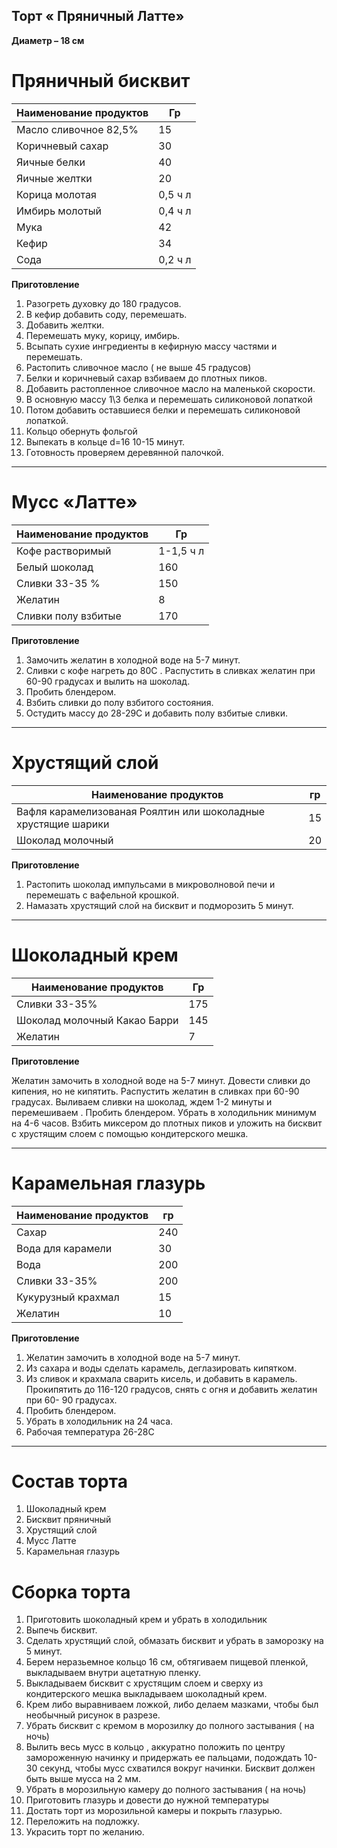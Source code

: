 Торт « Пряничный Латте»
---

**Диаметр – 18 см**

# Пряничный бисквит
| Наименование продуктов | Гр |
|-|-|
| Масло сливочное 82,5% | 15 |
| Коричневый сахар | 30 |
| Яичные белки | 40 |
| Яичные желтки | 20 |
| Корица молотая | 0,5 ч л |
| Имбирь молотый | 0,4 ч л |
| Мука | 42 |
| Кефир | 34 |
| Сода | 0,2 ч л |

**Приготовление**

1. Разогреть духовку до 180 градусов.
1. В кефир добавить соду, перемешать.
1. Добавить желтки.
1. Перемешать муку, корицу, имбирь.
1. Всыпать сухие ингредиенты в кефирную массу частями и перемешать.
1. Растопить сливочное масло ( не выше 45 градусов)
1. Белки и коричневый сахар взбиваем до плотных пиков.
1. Добавить растопленное сливочное масло на маленькой скорости.
1. В основную массу 1\3 белка и перемешать силиконовой лопаткой
1. Потом добавить оставшиеся белки и перемешать силиконовой лопаткой.
1. Кольцо обернуть фольгой
1. Выпекать в кольце d=16 10-15 минут.
1. Готовность проверяем деревянной палочкой.
***
# Мусс «Латте»
| Наименование продуктов | Гр |
|-|-|
| Кофе растворимый | 1-1,5 ч л |
| Белый шоколад | 160 |
| Сливки 33-35 % | 150 |
| Желатин | 8 |
| Сливки полу взбитые | 170 |

**Приготовление**
1. Замочить желатин в холодной воде на 5-7 минут.
1. Сливки с кофе нагреть до 80С . Распустить в сливках желатин при 60-90 градусах и вылить на шоколад.
1. Пробить блендером.
1. Взбить сливки до полу взбитого состояния.
1. Остудить массу до 28-29С и добавить полу взбитые сливки.
***
# Хрустящий слой
| Наименование продуктов | гр |
|-|-|
| Вафля карамелизованая Роялтин или шоколадные хрустящие шарики | 15 |
| Шоколад молочный | 20 |

**Приготовление**

1. Растопить шоколад импульсами в микроволновой печи и перемешать с вафельной крошкой.
1. Намазать хрустящий слой на бисквит и подморозить 5 минут.
***
# Шоколадный крем
| Наименование продуктов | Гр |
|-|-|
| Сливки 33-35% | 175 |
| Шоколад молочный Какао Барри | 145 |
| Желатин | 7 |

**Приготовление**

Желатин замочить в холодной воде на 5-7 минут.
Довести сливки до кипения, но не кипятить.
Распустить желатин в сливках при 60-90 градусах.
Выливаем сливки на шоколад, ждем 1-2 минуты и перемешиваем .
Пробить блендером.
Убрать в холодильник минимум на 4-6 часов.
Взбить миксером до плотных пиков и уложить на бисквит с хрустящим слоем с помощью кондитерского мешка.
***
# Карамельная глазурь
| Наименование продуктов | гр |
|-|-|
| Сахар | 240 |
| Вода для карамели | 30 |
| Вода | 200 |
| Сливки 33-35% | 200 |
| Кукурузный крахмал | 15 |
| Желатин | 10 |

**Приготовление**

1. Желатин замочить в холодной воде на 5-7 минут.
1. Из сахара и воды сделать карамель, деглазировать кипятком.
1. Из сливок и крахмала сварить кисель, и добавить в карамель. Прокипятить до 116-120 градусов, снять с огня и добавить желатин при 60- 90 градусах.
1. Пробить блендером.
1. Убрать в холодильник на 24 часа.
1. Рабочая температура 26-28С
***
# Состав торта
1. Шоколадный крем
1. Бисквит пряничный
1. Хрустящий слой
1. Мусс Латте
1. Карамельная глазурь

# Сборка торта
1. Приготовить шоколадный крем и убрать в холодильник
1. Выпечь бисквит.
1. Сделать хрустящий слой, обмазать бисквит и убрать в заморозку на 5 минут.
1. Берем неразьемное кольцо 16 см, обтягиваем пищевой пленкой, выкладываем внутри ацетатную пленку.
1. Выкладываем бисквит с хрустящим слоем и сверху из кондитерского мешка выкладываем шоколадный крем.
1. Крем либо выравниваем ложкой, либо делаем мазками, чтобы был необычный рисунок в разрезе.
1. Убрать бисквит с кремом в морозилку до полного застывания ( на ночь)
1. Вылить весь мусс в кольцо , аккуратно положить по центру замороженную начинку и придержать ее пальцами, подождать 10-30 секунд, чтобы мусс схватился вокруг начинки. Бисквит должен быть выше мусса на 2 мм.
1. Убрать в морозильную камеру до полного застывания ( на ночь)
1. Приготовить глазурь и довести до нужной температуры
1. Достать торт из морозильной камеры и покрыть глазурью.
1. Переложить на подложку.
1. Украсить торт по желанию.
